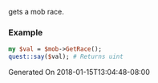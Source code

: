 gets a mob race.
### Example

```perl
my $val = $mob->GetRace();
quest::say($val); # Returns uint
```


Generated On 2018-01-15T13:04:48-08:00